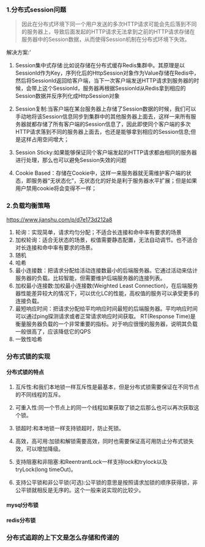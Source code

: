 ### 1.分布式session问题

> 因此在分布式环境下同一个用户发送的多次HTTP请求可能会先后落到不同的服务器上，导致后面发起的HTTP请求无法拿到之前的HTTP请求存储在服务器中的Session数据，从而使得Session机制在分布式环境下失效。

解决方案:'

1. Session集中式存储:比如说存储在分布式缓存Redis集群中。其原理是以SessionId作为Key，序列化后的HttpSession对象作为Value存储在Redis中，然后将SessionId返回给客户端，当下一次客户端发送HTTP请求到服务器的时候，会带上这个SessionId，服务器再根据SessionId从Redis拿到相应的Session数据并反序列化成HttpSession对象
2. Session复制:当客户端在某台服务器上存储了Session数据的时候，我们可以手动地将该Session信息同步到集群中的其他服务器上面去，这样一来所有服务器就都存储了所有客户端的Session信息了，因此即使同个客户端的多次HTTP请求落到不同的服务器上面去，也还是能够拿到相应的Session信息;但是这样占用空间增大；
3. Session Sticky:如果能够保证同个客户端发起的HTTP请求都由相同的服务器进行处理，那么也可以避免Session失效的问题

4. Cookie Based：存储在Cookie中，这样一来服务器就无需维护客户端的状态，即服务器“无状态化”，无状态化的好处是利于服务器水平扩展；但是如果用户禁用cookie将会变得不一样；

### 2.负载均衡策略

https://www.jianshu.com/p/d7e173d212a8

1. 轮询：实现简单，请求均匀分配；不适合长连接和命中率有要求的场景
2. 加权轮询：适合无状态的场景，权值需要静态配置，无法自动调节。也不适合对长连接和命中率有要求的场景。
3. 随机
4. 哈希
5. 最小连接数：把请求分配给活动连接数最小的后端服务器。它通过活动来估计服务器的负载。比较智能，但需要维护后端服务器的连接列表。
6. 加权最小连接数:加权最小连接数(Weighted Least Connection)，在后端服务器性能差异较大的情况下，可以优化LC的性能，高权值的服务可以承受更多的连接负载。
7. 最短响应时间：把请求分配给平均响应时间最短的后端服务器。平均响应时间可以通过ping探测请求或者正常请求响应时间获取。
    RT(Response Time)是衡量服务器负载的一个非常重要的指标。对于响应很慢的服务器，说明其负载一般很高了，应该降低它的QPS
8. 一致性哈希

### 分布式锁的实现

#### 分布式锁的特点

1. 互斥性:和我们本地锁一样互斥性是最基本，但是分布式锁需要保证在不同节点的不同线程的互斥。

2. 可重入性:同一个节点上的同一个线程如果获取了锁之后那么也可以再次获取这个锁。

3. 锁超时:和本地锁一样支持锁超时，防止死锁。

4. 高效，高可用:加锁和解锁需要高效，同时也需要保证高可用防止分布式锁失效，可以增加降级。

5. 支持阻塞和非阻塞:和ReentrantLock一样支持lock和trylock以及tryLock(long timeOut)。

6. 支持公平锁和非公平锁(可选):公平锁的意思是按照请求加锁的顺序获得锁，非公平锁就相反是无序的。这个一般来说实现的比较少。

#### mysql分布锁

#### redis分布锁

### 分布式追踪的上下文是怎么存储和传递的


